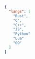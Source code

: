 ```json
{
  "langs": [
    "Rust",
    "C",
    "C++",
    "JS",
    "Python"
    "Lua"
    "GO"
  ]
}
```
<!--
**a1008hgx08lmzpu/a1008hgx08lmzpu** is a ✨ _special_ ✨ repository because its `README.md` (this file) appears on your GitHub profile.

Here are some ideas to get you started:

- 🔭 I’m currently working on ...
- 🌱 I’m currently learning ...
- 👯 I’m looking to collaborate on ...
- 🤔 I’m looking for help with ...
- 💬 Ask me about ...
- 📫 How to reach me: ...
- 😄 Pronouns: ...
- ⚡ Fun fact: ...
-->
